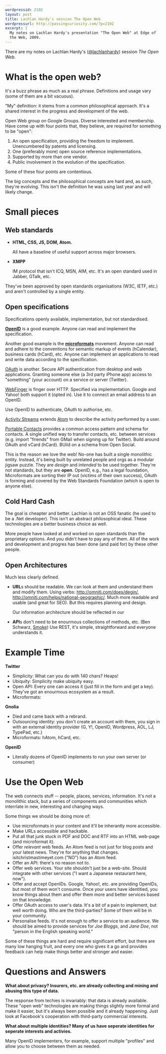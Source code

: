 ```yaml
---
wordpressid: 2102
layout: post
title: Lachlan Hardy's session The Open Web
wordpressurl: http://passingcuriosity.com/?p=2102
excerpt: |
  My notes on Lachlan Hardy's presentation "The Open Web" at Edge of
  the Web, 2009.
---
```

There are my notes on Lachlan Hardy's ([@lachlanhardy](http://twitter.com/lachlanhardy)) session *The Open Web*.

# What is the open web?

It's a buzz phrase as much as a real phrase. Definitions and usage
vary (some of them are a bit vacuous).

"My" definition: it stems from a common philosophical approach. It's a
shared interest in the progress and development of the web.

Open Web group on Google Groups. Diverse interested and membership.
Have come up with four points that, they believe, are required for
something to be "open":

1. An open specification, providing the freedom to implement.
   Unencumbered by patents and licensing.
2. One (preferably more) open source reference implementations. 
3. Supported by more than one vendor.
4. Public involvement in the evolution of the specification.

Some of these four points are contentious.

The big concepts and the philosophical concepts are hard and, as such,
they're evolving. This isn't the definition he was using last year and
will likely change.


# Small pieces

## Web standards ##

* **HTML, CSS, JS, DOM, Atom.**

   All have a baseline of useful support across major browsers.

* **XMPP**

   IM protocol that isn't ICQ, MSN, AIM, etc. It's an open standard
   used in Jabber, GTalk, etc.

They've been approved by open standards organisations (W3C, IETF,
etc.) and aren't controlled by a single entity.

## Open specifications ##

Specifications openly available, implementation, but not standardised.

[**OpenID**](openid) is a good example. Anyone can read and implement
the specification.

Another good example is the [**microformats**](microformats) movement.
Anyone can read and adhere to the conventions for semantic markup of
events (hCalendar), business cards (hCard), etc. Anyone can implement
an applications to read and write data according to the specification.

[OAuth][oauth] is another. Secure API authentication from desktop and web
applications. Granting someone else (a 3rd party iPhone app) access to
"something" (your account) on a service or server (Twitter).

[WebFinger][webfinger] is finger over HTTP. Specified via
implementation. Google and Yahoo! both support it (opted in). Use it
to connect an email address to an OpenID.

Use OpenID to authenticate, OAuth to authorise, etc.

[Activity Streams][activitystreams] extends [Atom][atom] to describe the activity
performed by a user. 

[Portable Contacts][portablecontacts] provides a common access pattern and schema for
contacts. A single unified way to transfer contacts, etc. between
services (e.g. import "friends" from GMail when signing up for
Twitter). Build around OAuth and vCard (hCard). BUild on a schema from
Open Social.

This is the reason we love the web! No-one has built a single
monolithic entity. Instead, it's being built by unrelated people and
orgs as a modular jigsaw puzzle. They are *design* and *intended* to
be used together. They're not standards, but they are **open**.
OpenID, e.g., has a legal foundation, Microformats are sorting their
IP out (victims of their own success), OAuth is forming and covered by
the Web Standards Foundation (which is open to anyone else).

## Cold Hard Cash ##

The goal is cheapter and better. Lachlan is not an OSS fanatic (he
used to be a .Net developer). This isn't an abstract philosophical
ideal. These technologies are a better business choice as well.

More people have looked at and worked on open standards than the
proprietary options. And you didn't have to pay any of them. All of
the work and development and progres has been done (and paid for) by
these other people.


## Open Architectures ##

Much less clearly defined.

* **URL**s should be readable. We can look at them and understand them
  and modify them. Using verbs: http://omniti.com/does/degin/,
  http://omniti.com/helps/national-geographic/. Much more readable and
  usable (and great for SEO). But this requires planning and design.

  Our information architecture should be reflected in our 

* **API**s don't need to be enourmous collections of methods, etc.
   (Ben Schwarz, [Smoke](github.com/benschwarz/smoke)) Use REST, it's simple, straightforward and
   everyone understands it.

# Example Time #

**Twitter**

* Simplicity: What can you do with 140 chars? Heaps!
* Ubiquity: Simplicity make ubiquity easy.
* Open API: Every one can access it (just fill in the form and get a
   key). They've got an enourmous ecosystem as a result.
* Microformats: 

**Gnolia**

* Died and came back with a rebrand.
* Outsourcing identity: you don't create an account with them, you
  sign in with an external identity provider (G, Y!, OpenID,
  Wordpress, AOL, LJ, TypePad, etc.)
* Microformats: hAtom, hCard, etc.


**OpenID**

* Literally dozens of OpenID implements to run your own server (or
  consumer)

# Use the Open Web #

The web connects stuff -- people, places, services, information. It's
not a monolithic stack, but a series of components and communities
which interrlate in new, interesting and changing ways.

Some things we should be doing more of:

* Use microformats in your content and it'll be inherantly more
  accessible.
* Make URLs accessible and hackable.
* Put all that junk stuck in PDF and DOC and RTF into an HTML web-page
  (and microformat it).
* Offer *relevant* web feeds. An Atom feed is not just for blog posts
  and your latest news. They're for anything that changes.
  isitchristmastimeyet.com ("NO") has an Atom feed.
* Offer an API: there's no reason not to.
* Offer web services. Your site shouldn't just be a web-site. Should 
  integrate with other services ("I want a Japanese restaurant here,
  now").
* Offer and accept OpenIDs. Google, Yahoo!, etc. are providing
  OpenIDs, but most of them won't consume. Once your users have
  identitied, you know things about them and offer them more and
  better services based on that knowledge.
* Offer OAuth access to user's data. It's a bit of a pain to
  implement, but well worth doing. Who are the third-parties? Some of
  them will be in your community.
* Personalise feeds. It's not enough to offer a service to an
  audience. We should be aimed to provide services for *Joe Bloggs*,
  and *Jane Doe*, not "person in the English speaking world."

Some of these things are hard and require significant effort, but
there are many low hanging fruit, and every one who gives it a go and
provides feedback can help make things better and stronger and easier.

# Questions and Answers #

**What about privacy? Insurers, etc. are already collecting and mining
and abusing this type of data.**

The response from techies is invariably: that data is already
available. These "open web" technologies are making things slightly
more formal and make it easier, but it's always been possible and it
already happening. Just look at Facebook's cooperation with
third-party commercial interests.

**What about multiple identities? Many of us have seperate identities
for seperate interests and activies.**

Many OpenID implementers, for example, support multiple "profiles" and
allow you to choose between them as needed. 

[microformats]: http://microformats.org/
[oauth]: http://google.com/search?q=OAuth
[openid]: http://google.com/search?q=OpenID
[webfinger]: http://google.com/search?q=WebFinger
[portablecontacts]: http://google.com/search?q=Portable+Contacts
[atom]: http://google.com/search?q=atom
[activitystreams]: http://google.com/search?q=Activity+Streams
